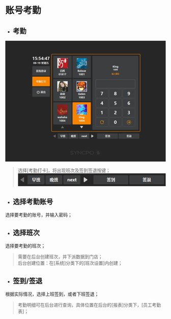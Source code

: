 # 账号考勤  

* ## 考勤  
![](1.2账号考勤.png)  
> 选择[考勤打卡]，将出现班次及签到签退按键；
> ![](班次.png)  

* ## 选择考勤账号
选择要考勤的账号，并输入密码；  

* ## 选择班次  
选择要考勤的班次；  
> 需要在后台创建班次，并下派数据到门店；  
> 后台创建位置：在[系统]分类下的[班次设置]内创建；  

* ## 签到/签退  
根据实际情况，选择上班签到，或者下班签退；  
> 考勤明细可在后台进行查询，具体位置在后台的[报表]分类下，[员工考勤表]；